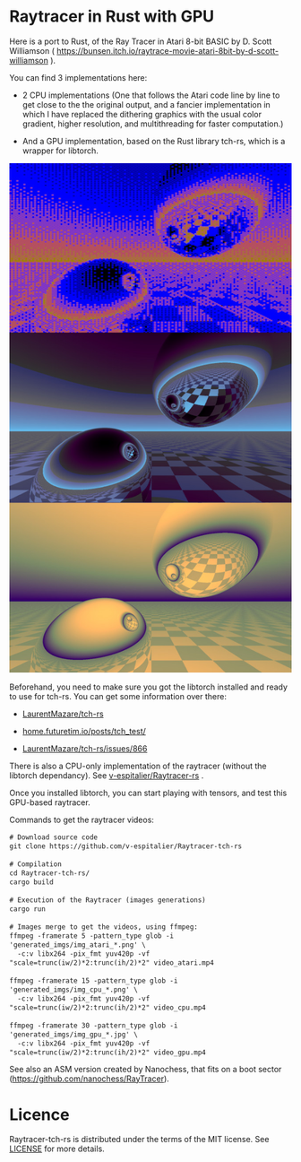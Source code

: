 
# Raytracer in Rust with GPU

Here is a port to Rust, of the Ray Tracer in Atari 8-bit BASIC by D. Scott Williamson ( https://bunsen.itch.io/raytrace-movie-atari-8bit-by-d-scott-williamson ).

You can find 3 implementations here:

- 2 CPU implementations (One that follows the Atari code line by line to get close to the the original output, and a fancier implementation in which I have replaced the dithering graphics with the usual color gradient, higher resolution, and multithreading for faster computation.)

- And a GPU implementation, based on the Rust library tch-rs, which is a wrapper for libtorch.

![Example of atari, cpu, gpu images](generated_imgs/atari_cpu_gpu.jpg)


Beforehand, you need to make sure you got the libtorch installed and ready to use for tch-rs. You can get some information over there:

- [LaurentMazare/tch-rs](https://github.com/LaurentMazare/tch-rs)

- [home.futuretim.io/posts/tch_test/](https://home.futuretim.io/posts/tch_test/)

- [LaurentMazare/tch-rs/issues/866](https://github.com/LaurentMazare/tch-rs/issues/866)


There is also a CPU-only implementation of the raytracer (without the libtorch dependancy). See [v-espitalier/Raytracer-rs](https://github.com/v-espitalier/Raytracer-rs) .

Once you installed libtorch, you can start playing with tensors, and test this GPU-based raytracer.

Commands to get the raytracer videos:

~~~
# Download source code
git clone https://github.com/v-espitalier/Raytracer-tch-rs

# Compilation
cd Raytracer-tch-rs/
cargo build

# Execution of the Raytracer (images generations)
cargo run

# Images merge to get the videos, using ffmpeg:
ffmpeg -framerate 5 -pattern_type glob -i 'generated_imgs/img_atari_*.png' \
  -c:v libx264 -pix_fmt yuv420p -vf "scale=trunc(iw/2)*2:trunc(ih/2)*2" video_atari.mp4

ffmpeg -framerate 15 -pattern_type glob -i 'generated_imgs/img_cpu_*.png' \
  -c:v libx264 -pix_fmt yuv420p -vf "scale=trunc(iw/2)*2:trunc(ih/2)*2" video_cpu.mp4

ffmpeg -framerate 30 -pattern_type glob -i 'generated_imgs/img_gpu_*.jpg' \
  -c:v libx264 -pix_fmt yuv420p -vf "scale=trunc(iw/2)*2:trunc(ih/2)*2" video_gpu.mp4
~~~

See also an ASM version created by Nanochess, that fits on a boot sector (https://github.com/nanochess/RayTracer).

# Licence
Raytracer-tch-rs is distributed under the terms of the MIT license. 
See [LICENSE](https://github.com/v-espitalier/Raytracer-tch-rs/blob/main/LICENSE) for more details.
